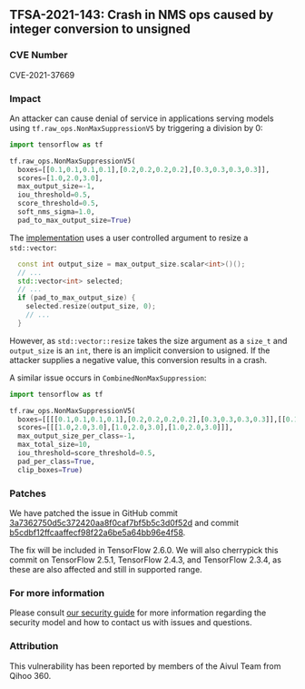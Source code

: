 ## TFSA-2021-143: Crash in NMS ops caused by integer conversion to unsigned

### CVE Number
CVE-2021-37669

### Impact
An attacker can cause denial of service in applications serving models using
`tf.raw_ops.NonMaxSuppressionV5` by triggering a division by 0:

```python
import tensorflow as tf

tf.raw_ops.NonMaxSuppressionV5(
  boxes=[[0.1,0.1,0.1,0.1],[0.2,0.2,0.2,0.2],[0.3,0.3,0.3,0.3]],
  scores=[1.0,2.0,3.0],
  max_output_size=-1,
  iou_threshold=0.5,
  score_threshold=0.5,
  soft_nms_sigma=1.0,
  pad_to_max_output_size=True)
```

The
[implementation](https://github.com/tensorflow/tensorflow/blob/460e000de3a83278fb00b61a16d161b1964f15f4/tensorflow/core/kernels/image/non_max_suppression_op.cc#L170-L271)
uses a user controlled argument to resize a `std::vector`:

```cc
  const int output_size = max_output_size.scalar<int>()();
  // ...
  std::vector<int> selected;
  // ...
  if (pad_to_max_output_size) {
    selected.resize(output_size, 0);
    // ...
  }
```

However, as `std::vector::resize` takes the size argument as a `size_t` and
`output_size` is an `int`, there is an implicit conversion to usigned. If the
attacker supplies a negative value, this conversion results in a crash.

A similar issue occurs in `CombinedNonMaxSuppression`:

```python
import tensorflow as tf

tf.raw_ops.NonMaxSuppressionV5(
  boxes=[[[[0.1,0.1,0.1,0.1],[0.2,0.2,0.2,0.2],[0.3,0.3,0.3,0.3]],[[0.1,0.1,0.1,0.1],[0.2,0.2,0.2,0.2],[0.3,0.3,0.3,0.3]],[[0.1,0.1,0.1,0.1],[0.2,0.2,0.2,0.2],[0.3,0.3,0.3,0.3]]]],
  scores=[[[1.0,2.0,3.0],[1.0,2.0,3.0],[1.0,2.0,3.0]]],
  max_output_size_per_class=-1,
  max_total_size=10,
  iou_threshold=score_threshold=0.5,
  pad_per_class=True,
  clip_boxes=True)
```

### Patches
We have patched the issue in GitHub commit
[3a7362750d5c372420aa8f0caf7bf5b5c3d0f52d](https://github.com/tensorflow/tensorflow/commit/3a7362750d5c372420aa8f0caf7bf5b5c3d0f52d)
and commit
[b5cdbf12ffcaaffecf98f22a6be5a64bb96e4f58](https://github.com/tensorflow/tensorflow/commit/b5cdbf12ffcaaffecf98f22a6be5a64bb96e4f58).

The fix will be included in TensorFlow 2.6.0. We will also cherrypick this
commit on TensorFlow 2.5.1, TensorFlow 2.4.3, and TensorFlow 2.3.4, as these are
also affected and still in supported range.

### For more information
Please consult [our security
guide](https://github.com/tensorflow/tensorflow/blob/master/SECURITY.md) for
more information regarding the security model and how to contact us with issues
and questions.

### Attribution
This vulnerability has been reported by members of the Aivul Team from Qihoo
360.
